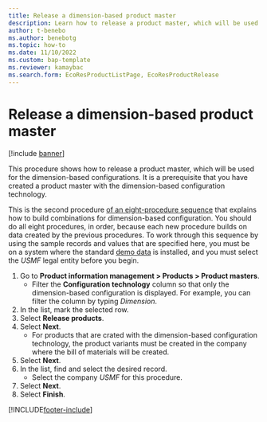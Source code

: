 ```yaml
---
title: Release a dimension-based product master
description: Learn how to release a product master, which will be used for the dimension-based configurations, including a step-by-step process. 
author: t-benebo
ms.author: benebotg
ms.topic: how-to
ms.date: 11/10/2022
ms.custom: bap-template
ms.reviewer: kamaybac 
ms.search.form: EcoResProductListPage, EcoResProductRelease  
---
```


# Release a dimension-based product master

[!include [banner](../../includes/banner.md)]

This procedure shows how to release a product master, which will be used for the dimension-based configurations. It is a prerequisite that you have created a product master with the dimension-based configuration technology.

This is the second procedure [of an eight-procedure sequence](../dimension-based-product-configuration.md#sequence) that explains how to build combinations for dimension-based configuration. You should do all eight procedures, in order, because each new procedure builds on data created by the previous procedures. To work through this sequence by using the sample records and values that are specified here, you must be on a system where the standard [demo data](../../../fin-ops-core/fin-ops/get-started/demo-data.md) is installed, and you must select the *USMF* legal entity before you begin.

1. Go to **Product information management \> Products \> Product masters**.
    * Filter the **Configuration technology** column so that only the dimension-based configuration is displayed. For example, you can filter the column by typing *Dimension*.
2. In the list, mark the selected row.
3. Select **Release products**.
4. Select **Next**.
    * For products that are crated with the dimension-based configuration technology, the product variants must be created in the company where the bill of materials will be created.  
5. Select **Next**.
6. In the list, find and select the desired record.
    * Select the company *USMF* for this procedure.  
7. Select **Next**.
8. Select **Finish**.

[!INCLUDE[footer-include](../../../includes/footer-banner.md)]
